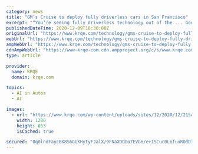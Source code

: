 ```yaml
---
category: news
title: "GM’s Cruise to deploy fully driverless cars in San Francisco"
excerpt: "“You’re seeing fully driverless technology out of the ... Google CEO Sundar Pichai has apologized for how a prominent artificial intelligence researcher's abrupt departure last week has ..."
publishedDateTime: 2020-12-09T18:30:00Z
originalUrl: "https://www.krqe.com/technology/gms-cruise-to-deploy-fully-driverless-cars-in-san-francisco/"
webUrl: "https://www.krqe.com/technology/gms-cruise-to-deploy-fully-driverless-cars-in-san-francisco/"
ampWebUrl: "https://www.krqe.com/technology/gms-cruise-to-deploy-fully-driverless-cars-in-san-francisco/amp/"
cdnAmpWebUrl: "https://www-krqe-com.cdn.ampproject.org/c/s/www.krqe.com/technology/gms-cruise-to-deploy-fully-driverless-cars-in-san-francisco/amp/"
type: article

provider:
  name: KRQE
  domain: krqe.com

topics:
  - AI in Autos
  - AI

images:
  - url: "https://www.krqe.com/wp-content/uploads/sites/12/2020/12/21543341c8a540568ce8899025ed0f7c.jpg?w=1280"
    width: 1280
    height: 853
    isCached: true

secured: "0q0lndFaycBX8S6GUXHytyFJalX/9FNaXDDOo7EVGH/e+1SCuc0LofuuROdDfKRrDYYuEO29fh4d2ZxziXEatiSFuRYjR72apeer86E7LGSWNZrt2Ms8eHVLPvNpIobXx6f29ZvfsHnNvR4+RjrwuY4c0ppW5QX4OG+R4bldJxZVj40L1x11kD0YRUY+9gkw8kxNpTkRmNA4AUy2tCEeMa0rQ7h+GG1fWQz+zEVZcQ9fskq2GKhbdu9V/jgdaP8ELwkOKLWhvOsUNP8rxjSIU/zM17ZTZiNhJhGEeOj2Fv/GRaJOL+vZ9TtxT27z6DiPA2b9IV9KPbRtiARUH7oCiWHojyh5qL63Fw7Dj22XLHI=;P3RZG6mQKpb4/sSf1d9c2g=="
---
```


